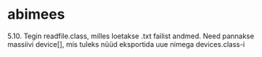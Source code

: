 # abimees
5.10. Tegin readfile.class, milles loetakse .txt failist andmed. Need pannakse massiivi device[], mis tuleks nüüd eksportida uue nimega devices.class-i
